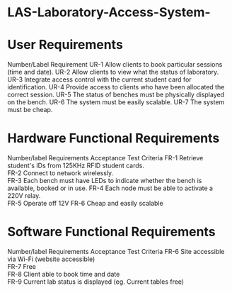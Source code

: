 # LAS-Laboratory-Access-System-

# User Requirements
Number/Label	Requirement
UR-1	Allow clients to book particular sessions (time and date).
UR-2	Allow clients to view what the status of laboratory.
UR-3	Integrate access control with the current student card for identification.
UR-4	Provide access to clients who have been allocated the correct session.
UR-5	The status of benches must be physically displayed on the bench.
UR-6	The system must be easily scalable.
UR-7	The system must be cheap.

# Hardware Functional Requirements

Number/label	Requirements	Acceptance Test Criteria
FR-1	Retrieve student's IDs from 125KHz RFID student cards.	
FR-2	Connect to network wirelessly.	
FR-3	Each bench must have LEDs to indicate whether the bench is available, booked or in use.	
FR-4	Each node must be able to activate a 220V relay.	
FR-5	Operate off 12V	
FR-6	Cheap and easily scalable	

# Software Functional Requirements

Number/label	Requirements	Acceptance Test Criteria
FR-6	Site accessible via Wi-Fi (website accessible)	
FR-7	Free	
FR-8	Client able to book time and date	
FR-9	Current lab status is displayed (eg. Current tables free)	

